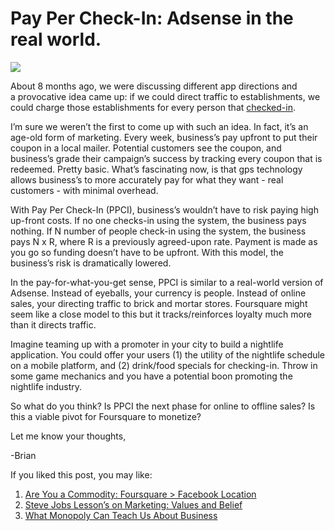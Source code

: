 <!--
id: 3462048907
link: http://techneur.com/post/3462048907/pay-per-check-in-adsense-in-the-real-world
slug: pay-per-check-in-adsense-in-the-real-world
date: Wed Feb 23 2011 04:30:07 GMT-0600 (CST)
publish: 2011-02-023
tags: check-in, foursquare, PPCI, Pay Per Check-in
-->


Pay Per Check-In: Adsense in the real world.
============================================

![](http://media.tumblr.com/tumblr_lh1ze5rcfJ1qzbc4f.jpg)

About 8 months ago, we were discussing different app directions and
a provocative idea came up: if we could direct traffic to
establishments, we could charge those establishments for every person
that
[checked-in](http://en.wikipedia.org/wiki/Check-in#Social_check-in "Wiki: check-in").

I’m sure we weren’t the first to come up with such an idea. In fact,
it’s an age-old form of marketing. Every week, business’s pay upfront to
put their coupon in a local mailer. Potential customers see the coupon,
and business’s grade their campaign’s success by tracking every coupon
that is redeemed. Pretty basic. What’s fascinating now, is that gps
technology allows business’s to more accurately pay for what they want -
real customers - with minimal overhead.

With Pay Per Check-In (PPCI), business’s wouldn’t have to risk paying
high up-front costs. If no one checks-in using the system, the business
pays nothing. If N number of people check-in using the system, the
business pays N x R, where R is a previously agreed-upon rate. Payment
is made as you go so funding doesn’t have to be upfront. With this
model, the business’s risk is dramatically lowered.

In the pay-for-what-you-get sense, PPCI is similar to a real-world
version of Adsense. Instead of eyeballs, your currency is people.
Instead of online sales, your directing traffic to brick and mortar
stores. Foursquare might seem like a close model to this but it
tracks/reinforces loyalty much more than it directs traffic.

Imagine teaming up with a promoter in your city to build a nightlife
application. You could offer your users (1) the utility of the nightlife
schedule on a mobile platform, and (2) drink/food specials for
checking-in. Throw in some game mechanics and you have a potential boon
promoting the nightlife industry.

So what do you think? Is PPCI the next phase for online to offline
sales? Is this a viable pivot for Foursquare to monetize?

Let me know your thoughts,

-Brian

If you liked this post, you may like:

1.  [Are You a Commodity: Foursquare \> Facebook
    Location](http://techneur.com/post/1046726534 "Are You a Commodity: Foursquare > Facebook Location")
2.  [Steve Jobs Lesson’s on Marketing: Values and
    Belief](http://techneur.com/post/1035350505 "Steve Jobs Lesson's on Marketing: Values and Belief")
3.  [What Monopoly Can Teach Us About
    Business](http://techneur.com/post/870155415 "What Monopoly Can Teach Us About Business")


